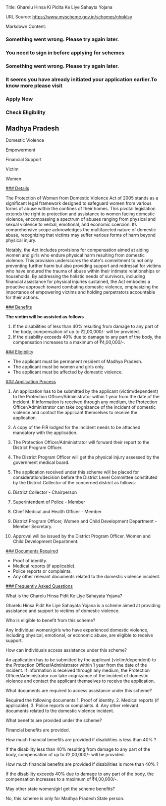 Title: Gharelu Hinsa Ki Pidita Ke Liye Sahayta Yojana

URL Source: https://www.myscheme.gov.in/schemes/ghpklsy

Markdown Content:
### Something went wrong. Please try again later.

### 

### You need to sign in before applying for schemes

### Something went wrong. Please try again later.

### It seems you have already initiated your application earlier.To know more please visit

### Apply Now

### Check Eligibility

Madhya Pradesh
--------------

Domestic Violence

Empowerment

Financial Support

Victim

Women

[### Details](https://www.myscheme.gov.in/schemes/ghpklsy#details)

The Protection of Women from Domestic Violence Act of 2005 stands as a significant legal framework designed to safeguard women from various forms of abuse within the confines of their homes. This pivotal legislation extends the right to protection and assistance to women facing domestic violence, encompassing a spectrum of abuses ranging from physical and sexual violence to verbal, emotional, and economic coercion. Its comprehensive scope acknowledges the multifaceted nature of domestic abuse, recognizing that victims may suffer various forms of harm beyond physical injury.

Notably, the Act includes provisions for compensation aimed at aiding women and girls who endure physical harm resulting from domestic violence. This provision underscores the state's commitment to not only preventing further harm but also providing support and redressal for victims who have endured the trauma of abuse within their intimate relationships or households. By addressing the holistic needs of survivors, including financial assistance for physical injuries sustained, the Act embodies a proactive approach toward combating domestic violence, emphasizing the importance of empowering victims and holding perpetrators accountable for their actions.

[### Benefits](https://www.myscheme.gov.in/schemes/ghpklsy#benefits)

**The victim will be assisted as follows**

1.  If the disabilities of less than 40% resulting from damage to any part of the body, compensation of up to ₹2,00,000/- will be provided.
2.  If the disability exceeds 40% due to damage to any part of the body, the compensation increases to a maximum of ₹4,00,000/-.

[### Eligibility](https://www.myscheme.gov.in/schemes/ghpklsy#eligibility)

*   The applicant must be permanent resident of Madhya Pradesh.
*   The applicant must be women and girls only.
*   The applicant must be affected by domestic violence.

[### Application Process](https://www.myscheme.gov.in/schemes/ghpklsy#application-process)

1.  An application has to be submitted by the applicant (victim/dependent) to the Protection Officer/Administrator within 1 year from the date of the incident. If information is received through any medium, the Protection Officer/Administrator can take cognizance of the incident of domestic violence and contact the applicant themselves to receive the application.
2.  A copy of the FIR lodged for the incident needs to be attached mandatory with the application.
3.  The Protection Officer/Administrator will forward their report to the District Program Officer.
4.  The District Program Officer will get the physical injury assessed by the government medical board.
5.  The application received under this scheme will be placed for consideration/decision before the District Level Committee constituted by the District Collector of the concerned district as follows:

1.  District Collector - Chairperson
2.  Superintendent of Police - Member
3.  Chief Medical and Health Officer - Member
4.  District Program Officer, Women and Child Development Department - Member Secretary.

7.  Approval will be issued by the District Program Officer, Women and Child Development Department.

[### Documents Required](https://www.myscheme.gov.in/schemes/ghpklsy#documents-required)

*   Proof of identity.
*   Medical reports (if applicable).
*   Police reports or complaints.
*   Any other relevant documents related to the domestic violence incident.

[### Frequently Asked Questions](https://www.myscheme.gov.in/schemes/ghpklsy#faqs)

What is the Gharelu Hinsa Pidit Ke Liye Sahayata Yojana?

Gharelu Hinsa Pidit Ke Liye Sahayata Yojana is a scheme aimed at providing assistance and support to victims of domestic violence.

Who is eligible to benefit from this scheme?

Any Individual women/girls who have experienced domestic violence, including physical, emotional, or economic abuse, are eligible to receive support.

How can individuals access assistance under this scheme?

An application has to be submitted by the applicant (victim/dependent) to the Protection Officer/Administrator within 1 year from the date of the incident. If information is received through any medium, the Protection Officer/Administrator can take cognizance of the incident of domestic violence and contact the applicant themselves to receive the application.

What documents are required to access assistance under this scheme?

Required the following documents 1. Proof of identity. 2. Medical reports (if applicable). 3. Police reports or complaints. 4. Any other relevant documents related to the domestic violence incident.

What benefits are provided under the scheme?

Financial benefits are provided.

How much financial benefits are provided if disabilities is less than 40% ?

If the disability less than 40% resulting from damage to any part of the body, compensation of up to ₹2,00,000/- will be provided.

How much financial benefits are provided if disabilities is more than 40% ?

If the disability exceeds 40% due to damage to any part of the body, the compensation increases to a maximum of ₹4,00,000/-.

May other state women/girl get the scheme benefits?

No, this scheme is only for Madhya Pradesh State person.
